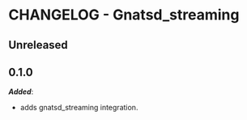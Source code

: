 # CHANGELOG - Gnatsd_streaming

## Unreleased

## 0.1.0

***Added***:

* adds gnatsd_streaming integration.

